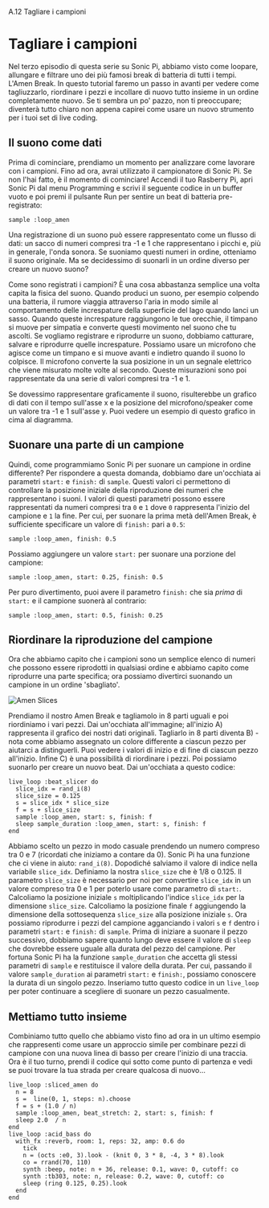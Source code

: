 A.12 Tagliare i campioni

# Tagliare i campioni

Nel terzo episodio di questa serie su Sonic Pi, abbiamo visto come loopare, allungare e filtrare uno dei più famosi break di batteria di tutti i tempi. L'Amen Break. In questo tutorial faremo un passo in avanti per vedere come tagliuzzarlo, riordinare i pezzi e incollare di nuovo tutto insieme in un ordine completamente nuovo. Se ti sembra un po' pazzo, non ti preoccupare; diventerà tutto chiaro non appena capirei come usare un nuovo strumento per i tuoi set di live coding.

## Il suono come dati

Prima di cominciare, prendiamo un momento per analizzare come lavorare con i campioni. Fino ad ora, avrai utilizzato il campionatore di Sonic Pi. Se non l'hai fatto, è il momento di cominciare! Accendi il tuo Rasberry Pi, apri Sonic Pi dal menu Programming e scrivi il seguente codice in un buffer vuoto e poi premi il pulsante Run per sentire un beat di batteria pre-registrato:

```
sample :loop_amen
```

Una registrazione di un suono può essere rappresentato come un flusso di dati: un sacco di numeri compresi tra -1 e 1 che rappresentano i picchi e, più in generale, l'onda sonora. Se suoniamo questi numeri in ordine, otteniamo il suono originale. Ma se decidessimo di suonarli in un ordine diverso per creare un nuovo suono?

Come sono registrati i campioni? È una cosa abbastanza semplice una volta capita la fisica del suono. Quando produci un suono, per esempio colpendo una batteria, il rumore viaggia attraverso l'aria in modo simile al comportamento delle increspature della superficie del lago quando lanci un sasso. Quando queste increspature raggiungono le tue orecchie, il timpano si muove per simpatia e converte questi movimento nel suono che tu ascolti. Se vogliamo registrare e riprodurre un suono, dobbiamo catturare, salvare e riprodurre quelle increspature. Possiamo usare un microfono che agisce come un timpano e si muove avanti e indietro quando il suono lo colpisce. Il microfono converte la sua posizione in un un segnale elettrico che viene misurato molte volte al secondo. Queste misurazioni sono poi rappresentate da una serie di valori compresi tra -1 e 1.

Se dovessimo rappresentare graficamente il suono, risulterebbe un grafico di dati con il tempo sull'asse x e la posizione del microfono/speaker come un valore tra -1 e 1 sull'asse y. Puoi vedere un esempio di questo grafico in cima al diagramma.

## Suonare una parte di un campione

Quindi, come programmiamo Sonic Pi per suonare un campione in ordine differente? Per rispondere a questa domanda, dobbiamo dare un'occhiata ai parametri `start:` e `finish:` di `sample`. Questi valori ci permettono di controllare la posizione iniziale della riproduzione dei numeri che rappresentano i suoni. I valori di questi parametri possono essere rappresentati da numeri compresi tra `0` e `1` dove `0` rappresenta l'inizio del campione e `1` la fine. Per cui, per suonare la prima metà dell'Amen Break, è sufficiente specificare un valore di `finish:` pari a `0.5`:

```
sample :loop_amen, finish: 0.5
```

Possiamo aggiungere un valore `start:` per suonare una porzione del campione:

```
sample :loop_amen, start: 0.25, finish: 0.5
```

Per puro divertimento, puoi avere il parametro `finish:` che sia *prima* di `start:` e il campione suonerà al contrario:

```
sample :loop_amen, start: 0.5, finish: 0.25
```

## Riordinare la riproduzione del campione

Ora che abbiamo capito che i campioni sono un semplice elenco di numeri che possono essere riprodotti in qualsiasi ordine e abbiamo capito come riprodurre una parte specifica; ora possiamo divertirci suonando un campione in un ordine 'sbagliato'.

![Amen Slices](../images/tutorial/articles/A.12-sample-slicing/amen_slice.png)

Prendiamo il nostro Amen Break e tagliamolo in 8 parti uguali e poi riordiniamo i vari pezzi. Dai un'occhiata all'immagine; all'inizio A) rappresenta il grafico dei nostri dati originali. Tagliarlo in 8 parti diventa B) - nota come abbiamo assegnato un colore differente a ciascun pezzo per aiutarci a distinguerli. Puoi vedere i valori di inizio e di fine di ciascun pezzo all'inizio. Infine C) è una possibilità di riordinare i pezzi. Poi possiamo suonarlo per creare un nuovo beat. Dai un'occhiata a questo codice:

```
live_loop :beat_slicer do
  slice_idx = rand_i(8)
  slice_size = 0.125
  s = slice_idx * slice_size
  f = s + slice_size
  sample :loop_amen, start: s, finish: f
  sleep sample_duration :loop_amen, start: s, finish: f
end
```

Abbiamo scelto un pezzo in modo casuale prendendo un numero compreso tra 0 e 7 (ricordati che iniziamo a contare da 0). Sonic Pi ha una funzione che ci viene in aiuto: `rand_i(8)`. Dopodiché salviamo il valore di indice nella variabile `slice_idx`.
Definiamo la nostra `slice_size` che è 1/8 o 0.125. Il parametro `slice_size` è necessario per noi per convertire `slice_idx` in un valore compreso tra 0 e 1 per poterlo usare come parametro di `start:`.
Calcoliamo la posizione iniziale `s` moltiplicando l'indice `slice_idx` per la dimensione `slice_size`.
Calcoliamo la posizione finale `f` aggiungendo la dimensione della sottosequenza `slice_size` alla posizione iniziale `s`.
Ora possiamo riprodurre i pezzi del campione agganciando i valori `s` e `f` dentro i parametri `start:` e `finish:` di `sample`.
Prima di iniziare a suonare il pezzo successivo, dobbiamo sapere quanto lungo deve essere il valore di `sleep` che dovrebbe essere uguale alla durata del pezzo del campione. Per fortuna Sonic Pi ha la funzione `sample_duration` che accetta gli stessi parametri di `sample` e restituisce il valore della durata. Per cui, passando il valore `sample_duration` ai parametri `start:` e `finish:`, possiamo conoscere la durata di un singolo pezzo.
Inseriamo tutto questo codice in un `live_loop` per poter continuare a scegliere di suonare un pezzo casualmente.


## Mettiamo tutto insieme

Combiniamo tutto quello che abbiamo visto fino ad ora in un ultimo esempio che rappresenti come usare un approccio simile per combinare pezzi di campione con una nuova linea di basso per creare l'inizio di una traccia. Ora è il tuo turno, prendi il codice qui sotto come punto di partenza e vedi se puoi trovare la tua strada per creare qualcosa di nuovo...

```
live_loop :sliced_amen do
  n = 8
  s =  line(0, 1, steps: n).choose
  f = s + (1.0 / n)
  sample :loop_amen, beat_stretch: 2, start: s, finish: f
  sleep 2.0  / n
end
live_loop :acid_bass do
  with_fx :reverb, room: 1, reps: 32, amp: 0.6 do
    tick
    n = (octs :e0, 3).look - (knit 0, 3 * 8, -4, 3 * 8).look
    co = rrand(70, 110)
    synth :beep, note: n + 36, release: 0.1, wave: 0, cutoff: co
    synth :tb303, note: n, release: 0.2, wave: 0, cutoff: co
    sleep (ring 0.125, 0.25).look
  end
end
```
